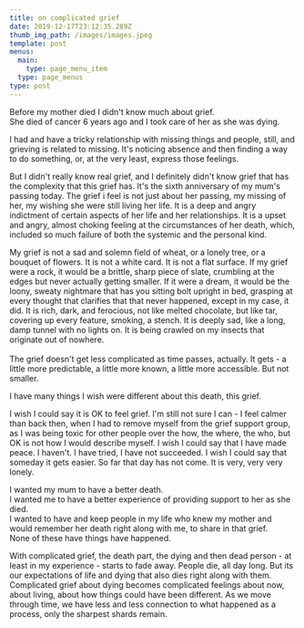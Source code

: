 ```yaml
---
title: on complicated grief
date: 2019-12-17T23:12:35.289Z
thumb_img_path: /images/images.jpeg
template: post
menus:
  main:
    type: page_menu_item
  type: page_menus
type: post
---
```

Before my mother died I didn't know much about grief.\
She died of cancer 6 years ago and I took care of her as she was dying.

I had and have a tricky relationship with missing things and people, still, and grieving is related to missing. It's noticing absence and then finding a way to do something, or, at the very least, express those feelings.

But I didn't really know real grief, and I definitely didn't know grief that has the complexity that this grief has. It's the sixth anniversary of my mum's passing today. The grief i feel is not just about her passing, my missing of her, my wishing she were still living her life. It is a deep and angry indictment of certain aspects of her life and her relationships. It is a upset and angry, almost choking feeling at the circumstances of her death, which, included so much failure of both the systemic and the personal kind.

My grief is not a sad and solemn field of wheat, or a lonely tree, or a bouquet of flowers. It is not a white card. It is not a flat surface. If my grief were a rock, it would be a brittle, sharp piece of slate, crumbling at the edges but never actually getting smaller. If it were a dream, it would be the loony, sweaty nightmare that has you sitting bolt upright in bed, grasping at every thought that clarifies that that never happened, except in my case, it did. It is rich, dark, and ferocious, not like melted chocolate, but like tar, covering up every feature, smoking, a stench. It is deeply sad, like a long, damp tunnel with no lights on. It is being crawled on my insects  that originate out of nowhere. \
\
The grief doesn't get less complicated as time passes, actually. It gets - a little more predictable, a little more known, a little more accessible. But not smaller.

I have many things I wish were different about this death, this grief.

I wish I could say it is OK to feel grief. I'm still not sure I can - I feel calmer than back then, when I had to remove myself from the grief support group, as I was being toxic for other people over the how, the where, the who, but OK is not how I would describe myself. I wish I could say that I have made peace. I haven't. I have tried, I have not succeeded. I wish I could say that someday it gets easier. So far that day has not come. It is very, very very lonely. 

I wanted my mum to have a better death.\
I wanted me to have a better experience of providing support to her as she died.\
I wanted to have and keep people in my life who knew my mother and would remember her death right along with me, to share in that grief.\
None of these have things have happened.

With complicated grief, the death part, the dying and then dead person - at least in my experience - starts to fade away. People die, all day long. But its our expectations of life and dying that also dies right along with them. Complicated grief about dying becomes complicated feelings about now, about living, about how things could have been different. As we move through time, we have less and less connection to what happened as a process, only the sharpest shards remain.
